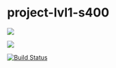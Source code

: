 # project-lvl1-s400


<a href="https://codeclimate.com/github/bncld/project-lvl1-s400/maintainability"><img src="https://api.codeclimate.com/v1/badges/a99a88d28ad37a79dbf6/maintainability" /></a>

<a href="https://codeclimate.com/github/bncld/project-lvl1-s400/test_coverage"><img src="https://api.codeclimate.com/v1/badges/a99a88d28ad37a79dbf6/test_coverage" /></a>

[![Build Status](https://travis-ci.org/bncld/project-lvl1-s400.svg?branch=nwpj)](https://travis-ci.org/bncld/project-lvl1-s400)
